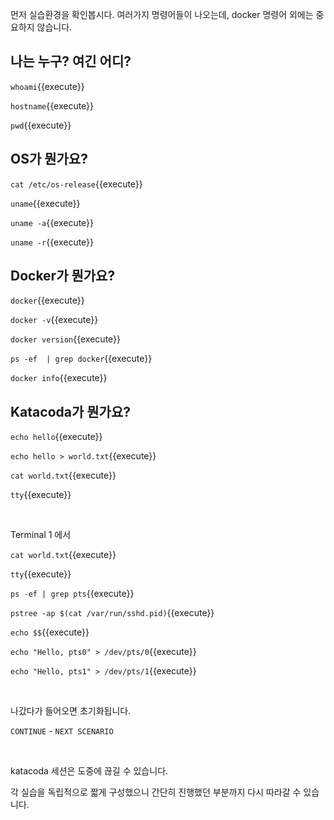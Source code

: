 먼저 실습환경을 확인봅시다.
여러가지 명령어들이 나오는데, docker 명령어 외에는 중요하지 않습니다.

## 나는 누구? 여긴 어디?

`whoami`{{execute}}

`hostname`{{execute}}

`pwd`{{execute}}


## OS가 뭔가요?

`cat /etc/os-release`{{execute}}

`uname`{{execute}}

`uname -a`{{execute}}

`uname -r`{{execute}}


## Docker가 뭔가요?

`docker`{{execute}}

`docker -v`{{execute}}

`docker version`{{execute}}

`ps -ef  | grep docker`{{execute}}

`docker info`{{execute}}


## Katacoda가 뭔가요?

`echo hello`{{execute}}

`echo hello > world.txt`{{execute}}

`cat world.txt`{{execute}}

`tty`{{execute}}

<br>

Terminal 1 에서

`cat world.txt`{{execute}}

`tty`{{execute}}

`ps -ef | grep pts`{{execute}}

`pstree -ap $(cat /var/run/sshd.pid)`{{execute}}

`echo $$`{{execute}}

`echo "Hello, pts0" > /dev/pts/0`{{execute}}

`echo "Hello, pts1" > /dev/pts/1`{{execute}}

<br>

나갔다가 들어오면 초기화됩니다.

`CONTINUE` - `NEXT SCENARIO`

<br>

katacoda 세션은 도중에 끊길 수 있습니다.

각 실습을 독립적으로 짧게 구성했으니 간단히 진행했던 부분까지 다시 따라갈 수 있습니다.

